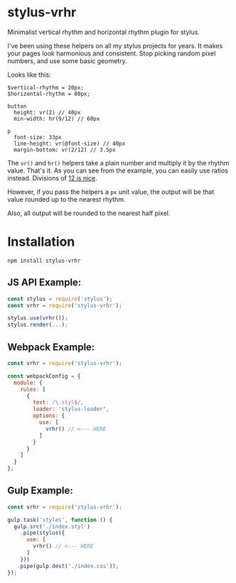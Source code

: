 # stylus-vrhr

Minimalist vertical rhythm and horizontal rhythm plugin for stylus.

I've been using these helpers on all my stylus projects for years.  It makes your pages look harmonious and consistent. Stop picking random pixel numbers, and use some basic geometry.

Looks like this:

```stylus
$vertical-rhythm = 20px;
$horizontal-rhythm = 80px;

button
  height: vr(2) // 40px
  min-width: hr(9/12) // 60px

p
  font-size: 33px
  line-height: vr(@font-size) // 40px
  margin-bottom: vr(2/12) // 3.5px
```

The `vr()` and `hr()` helpers take a plain number and multiply it by the rhythm value. That's it. As you can see from the example, you can easily use ratios instead. Divisions of [12 is nice](http://www.dozenal.org/).

However, if you pass the helpers a `px` unit value, the output will be that value rounded up to the nearest rhythm.

Also, all output will be rounded to the nearest half pixel.


# Installation

    npm install stylus-vrhr


## JS API Example:

```javascript
const stylus = require('stylus');
const vrhr = require('stylus-vrhr');

stylus.use(vrhr());
stylus.render(...);
```


## Webpack Example:

```javascript
const vrhr = require('stylus-vrhr');

const webpackConfig = {
  module: {
    rules: [
      {
        test: /\.styl$/,
        loader: 'stylus-loader',
        options: {
          use: [
            vrhr() // <--- HERE
          ]
        }
      }
    ]
  }
};
```


## Gulp Example:

```javascript
const vrhr = require('stylus-vrhr');

gulp.task('styles', function () {
  gulp.src('./index.styl')
    .pipe(stylus({
      use: [
        vrhr() // <--- HERE
      ]
    }))
   .pipe(gulp.dest('./index.css'));
});
```
